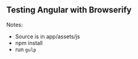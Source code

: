 ## Testing Angular with Browserify

Notes:

* Source is in app/assets/js
* npm install
* run `gulp`
